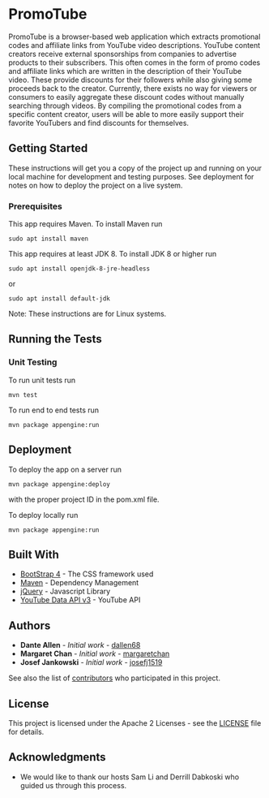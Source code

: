 # PromoTube

PromoTube is a browser-based web application which extracts promotional codes and affiliate links from YouTube video descriptions.
YouTube content creators receive external sponsorships from companies to advertise products to their subscribers. This often comes in the form of promo codes and affiliate links which are written in the description of their YouTube video. These provide discounts for their followers while also giving some proceeds back to the creator. Currently, there exists no way for viewers or consumers to easily aggregate these discount codes without manually searching through videos. By compiling the promotional codes from a specific content creator, users will be able to more easily support their favorite YouTubers and find discounts for themselves.

## Getting Started

These instructions will get you a copy of the project up and running on your local machine for development and testing purposes. See deployment for notes on how to deploy the project on a live system.

### Prerequisites

This app requires Maven. To install Maven run

```
sudo apt install maven
```
This app requires at least JDK 8. To install JDK 8 or higher run
```
sudo apt install openjdk-8-jre-headless
```
or
```
sudo apt install default-jdk 
```
Note: These instructions are for Linux systems.

## Running the Tests


### Unit Testing

To run unit tests run
```
mvn test
```

To run end to end tests run
```
mvn package appengine:run
```

## Deployment

To deploy the app on a server run

```
mvn package appengine:deploy
```
with the proper project ID in the pom.xml file.

To deploy locally run
```
mvn package appengine:run
```

## Built With

* [BootStrap 4](https://getbootstrap.com/docs/4.0/getting-started/introduction/) - The CSS framework used
* [Maven](https://maven.apache.org/) - Dependency Management
* [jQuery](https://api.jquery.com/) - Javascript Library
* [YouTube Data API v3](https://developers.google.com/youtube/v3) - YouTube API

## Authors

* **Dante Allen** - *Initial work* - [dallen68](https://github.com/dallen68)
* **Margaret Chan** - *Initial work* - [margaretchan](https://github.com/margaretchan)
* **Josef Jankowski** - *Initial work* - [josefj1519](https://github.com/josefj1519)

See also the list of [contributors](https://github.com/dallen68/PromoTube/contributors) who participated in this project.

## License

This project is licensed under the Apache 2 Licenses - see the [LICENSE](LICENSE) file for details.

## Acknowledgments

* We would like to thank our hosts Sam Li and Derrill Dabkoski who guided us through this process.
